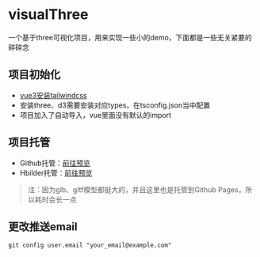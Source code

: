 # visualThree

一个基于three可视化项目，用来实现一些小的demo，下面都是一些无关紧要的碎碎念

## 项目初始化

- [vue3安装tailwindcss](https://www.tailwindcss.cn/docs/guides/vite#vue)
- 安装three、d3需要安装对应types，在tsconfig.json当中配置
- 项目加入了自动导入，vue里面没有默认的import

## 项目托管

- Github托管：[前往预览](https://lizuoqun.github.io/visualThree/#/)
- Hbilder托管：[前往预览](https://static-mp-a409bf49-ce3e-4d28-ac9e-a99b788a4f18.next.bspapp.com/visualThree#/)

> 注：因为glb、gltf模型都挺大的，并且这里也是托管到Github Pages，所以耗时会长一点

## 更改推送email

```shell
git config user.email "your_email@example.com"
```
